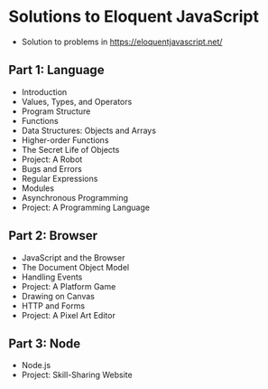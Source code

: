 # Solutions to Eloquent JavaScript

- Solution to problems in <https://eloquentjavascript.net/>

## Part 1: Language

- Introduction
- Values, Types, and Operators
- Program Structure
- Functions
- Data Structures: Objects and Arrays
- Higher-order Functions
- The Secret Life of Objects
- Project: A Robot
- Bugs and Errors
- Regular Expressions
- Modules
- Asynchronous Programming
- Project: A Programming Language

## Part 2: Browser

- JavaScript and the Browser
- The Document Object Model
- Handling Events
- Project: A Platform Game
- Drawing on Canvas
- HTTP and Forms
- Project: A Pixel Art Editor

## Part 3: Node

- Node.js
- Project: Skill-Sharing Website 